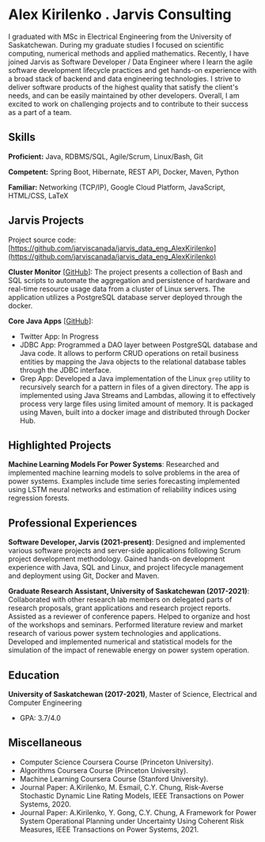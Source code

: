 # Alex Kirilenko . Jarvis Consulting

 I graduated with MSc in Electrical Engineering from the University of Saskatchewan. During my graduate studies I focused on scientific computing, numerical methods and applied mathematics. Recently, I have joined Jarvis as Software Developer / Data Engineer where I learn the agile software development lifecycle practices and get hands-on experience with a broad stack of backend and data engineering technologies. I strive to deliver software products of the highest quality that satisfy the client's needs, and can be easily maintained by other developers. Overall, I am excited to work on challenging projects and to contribute to their success as a part of a team. 

## Skills

**Proficient:** Java, RDBMS/SQL, Agile/Scrum, Linux/Bash, Git

**Competent:** Spring Boot, Hibernate, REST API, Docker, Maven, Python

**Familiar:** Networking (TCP/IP), Google Cloud Platform, JavaScript, HTML/CSS, LaTeX

## Jarvis Projects

Project source code: [https://github.com/jarviscanada/jarvis_data_eng_AlexKirilenko](https://github.com/jarviscanada/jarvis_data_eng_AlexKirilenko)


**Cluster Monitor** [[GitHub](https://github.com/jarviscanada/jarvis_data_eng_AlexKirilenko/tree/master/linux_sql)]: The project presents a collection of Bash and SQL scripts to automate the aggregation and persistence of hardware and real-time resource usage data from a cluster of Linux servers. The application utilizes a PostgreSQL database server deployed through the docker.

**Core Java Apps** [[GitHub](https://github.com/jarviscanada/jarvis_data_eng_AlexKirilenko/tree/master/core_java)]:
      
  - Twitter App: In Progress
  - JDBC App: Programmed a DAO layer between PostgreSQL database and Java code. It allows to perform CRUD operations on retail business entities by mapping the Java objects to the relational database tables through the JDBC interface.
  - Grep App: Developed a Java implementation of the Linux `grep` utility to recursively search for a pattern in files of a given directory. The app is implemented using Java Streams and Lambdas, allowing it to effectively process very large files using limited amount of memory. It is packaged using Maven, built into a docker image and distributed through Docker Hub.


## Highlighted Projects
**Machine Learning Models For Power Systems**: Researched and implemented machine learning models to solve problems in the area of power systems. Examples include time series forecasting implemented using LSTM neural networks and estimation of reliability indices using regression forests.


## Professional Experiences

**Software Developer, Jarvis (2021-present)**: Designed and implemented various software projects and server-side applications following Scrum project development methodology. Gained hands-on development experience with Java, SQL and Linux, and project lifecycle management and deployment using Git, Docker and Maven.

**Graduate Research Assistant, University of Saskatchewan (2017-2021)**: Collaborated with other research lab members on delegated parts of research proposals, grant applications and research project reports. Assisted as a reviewer of conference papers. Helped to organize and host of the workshops and seminars. Performed literature review and market research of various power system technologies and applications. Developed and implemented numerical and statistical models for the simulation of the impact of renewable energy on power system operation.


## Education
**University of Saskatchewan (2017-2021)**, Master of Science, Electrical and Computer Engineering
- GPA: 3.7/4.0


## Miscellaneous
- Computer Science Coursera Course (Princeton University).
- Algorithms Coursera Course (Princeton University).
- Machine Learning Coursera Course (Stanford University).
- Journal Paper: A.Kirilenko, M. Esmail, C.Y. Chung, Risk-Averse Stochastic Dynamic Line Rating Models, IEEE Transactions on Power Systems, 2020.
- Journal Paper: A.Kirilenko, Y. Gong, C.Y. Chung, A Framework for Power System Operational Planning under Uncertainty Using Coherent Risk Measures, IEEE Transactions on Power Systems, 2021.